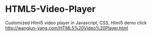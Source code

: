 # HTML5-Video-Player
Customized Html5 video player in Javascript, CSS, Html5
demo click http://wangjun-yang.com/HTML5%20Video%20Player.html
